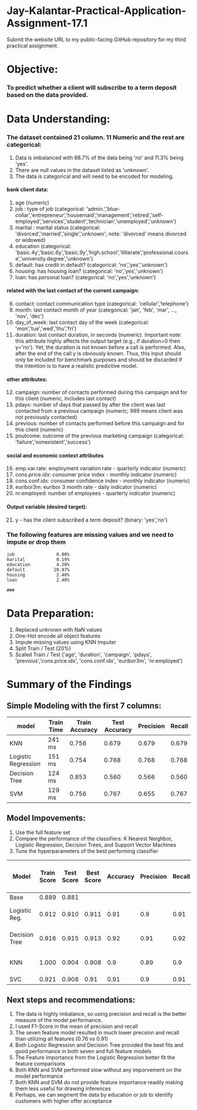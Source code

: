 # Jay-Kalantar-Practical-Application-Assignment-17.1
Submit the website URL to my public-facing GitHub repository for my third practical assignment.


# Objective:   
### To predict whether a client will subscribe to a term deposit based on the data provided.

# Data Understanding:
### The dataset contained 21 column. 11 Numeric and the rest are categorical:
1. Data is imbalanced with 88.7% of the data being 'no' and 11.3% being 'yes'. 
2. There are null values in the dataset listed as 'unknown'. 
3. The data is categorical and will need to be encoded for modeling.


#### bank client data:
1) age (numeric)
2) job : type of job (categorical: 'admin.','blue-collar','entrepreneur','housemaid','management','retired','self-employed','services','student','technician','unemployed','unknown')
3) marital : marital status (categorical: 'divorced','married','single','unknown'; note: 'divorced' means divorced or widowed)
4) education (categorical: 'basic.4y','basic.6y','basic.9y','high.school','illiterate','professional.course','university.degree','unknown')
5) default: has credit in default? (categorical: 'no','yes','unknown')
6) housing: has housing loan? (categorical: 'no','yes','unknown')
7) loan: has personal loan? (categorical: 'no','yes','unknown')
#### related with the last contact of the current campaign:
8) contact: contact communication type (categorical: 'cellular','telephone')
9) month: last contact month of year (categorical: 'jan', 'feb', 'mar', ..., 'nov', 'dec')
10) day_of_week: last contact day of the week (categorical: 'mon','tue','wed','thu','fri')
11) duration: last contact duration, in seconds (numeric). Important note: this attribute highly affects the output target (e.g., if duration=0 then y='no'). Yet, the duration is not known before a call is performed. Also, after the end of the call y is obviously known. Thus, this input should only be included for benchmark purposes and should be discarded if the intention is to have a realistic predictive model.
#### other attributes:
12) campaign: number of contacts performed during this campaign and for this client (numeric, includes last contact)
13) pdays: number of days that passed by after the client was last contacted from a previous campaign (numeric; 999 means client was not previously contacted)
14) previous: number of contacts performed before this campaign and for this client (numeric)
15) poutcome: outcome of the previous marketing campaign (categorical: 'failure','nonexistent','success')
#### social and economic context attributes
16) emp.var.rate: employment variation rate - quarterly indicator (numeric)
17) cons.price.idx: consumer price index - monthly indicator (numeric)
18) cons.conf.idx: consumer confidence index - monthly indicator (numeric)
19) euribor3m: euribor 3 month rate - daily indicator (numeric)
20) nr.employed: number of employees - quarterly indicator (numeric)

#### Output variable (desired target):
21) y - has the client subscribed a term deposit? (binary: 'yes','no')

### The following features are missing values and we need to impute or drop them
	
	job                0.80%
	marital            0.19%
	education          4.20%
	default           20.87%
	housing            2.40%
	loan               2.40%
	
	### 
# Data Preparation:
1) Replaced unknown with NaN values
2) One-Hot encode all object features
3) Impute missing values using KNN Imputer
4) Split Train / Test (20%)
5) Scaled Train / Test ('age', 'duration', 'campaign', 'pdays', 'previous','cons.price.idx', 'cons.conf.idx', 'euribor3m', 'nr.employed')



# Summary of the Findings

## Simple Modeling with the first 7 columns:  
| model | Train Time | Train Accuracy |	Test Accuracy |	Precision |	Recall |
| ----- | ---------- | -------------  | -----------   | -----------   | -----------   |
|KNN|241 ms|0.756|0.679|0.679|0.679|
|Logistic Regression|151 ms	|0.754|0.768|0.768|0.768|
|Decision Tree|	124 ms|0.853|0.560|0.566|0.560|
|SVM|129 ms|0.756|0.767|0.655|0.767|


## Model Impovements:
1) Use the full feature set 
2) Compare the performance of the classifiers: K Nearest Neighbor, Logistic Regression, Decision Trees, and Support Vector Machines
3) Tune the hyperparameters of the best performing classifier


| Model | Train Score |	Test Score |	Best Score | Accuracy | Precision |	Recall |	F1-score |	Avg fit time (sec) |	Fits | Best Hyper Parameters |
| ----- | ---------- | -------------  | -----------   | -----------   | -----------   | -------------  | -----------   | -----------   | -----------   | -----------   |
Base|0.889|0.881|||||			
Logistic Reg.|0.912|0.910|0.911|0.91|0.9|0.91|0.9|1.239|280|C=1, max_iter=1000, penalty=l2
Decision Tree|0.916|0.915|0.913|0.92|0.91|0.92|0.91|0.713|810|criterion=gini, max_depth=5, min_samples_split=2
KNN|1.000|0.904|0.908|0.9|0.89|0.9|0.89|0.133|270|metric=euclidean, n_neighbors=17, weights=dist...
SVC|0.921|0.908|0.91|0.91|0.9|0.91|0.9|101|20|kernel=rbf



## Next steps and recommendations:

1) The data is highly imbalance, so using precision and recall is the better measure of the model performance.
2) I used F1-Score in the mean of precision and recall
3) The seven feature model resulted in much lower precsion and recall than utilizing all features (0.76 vs 0.91)
4) Both Logistic Regression and Decision Tree provided the best fits and good performance in both seven and full feature models
5) The Feature Importance from the Logistic Regression better fit the feature comparisons
6) Both KNN and SVM performed slow without any imporvement on the model performance
7) Both KNN and SVM do not provide feature importance readily making them less useful for drawing inferences
8) Perhaps, we can segment the data by education or job to identify customers with higher offer acceptance 